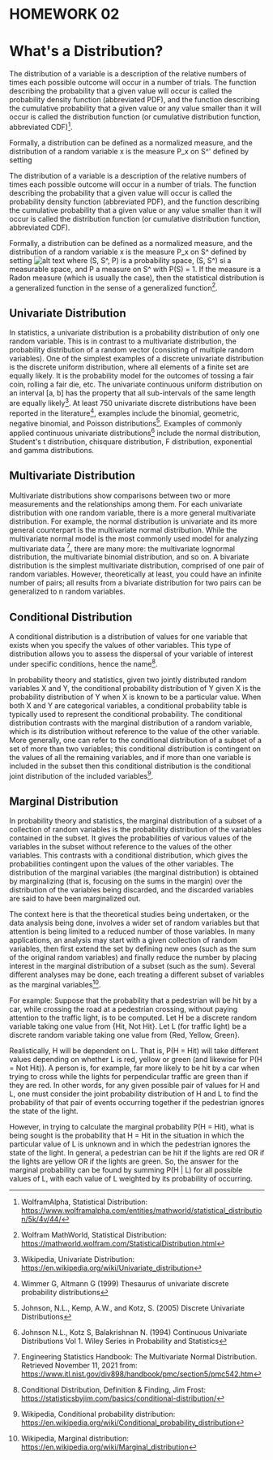 # HOMEWORK 02

# What's a Distribution?

The distribution of a variable is a description of the relative numbers of times each possible outcome will occur in a number of trials. The function describing the probability that a given value will occur is called the probability density function (abbreviated PDF), and the function describing the cumulative probability that a given value or any value smaller than it will occur is called the distribution function (or cumulative distribution function, abbreviated CDF)[^1].

Formally, a distribution can be defined as a normalized measure, and the distribution of a random variable x is the measure P_x on S^' defined by setting


The distribution of a variable is a description of the relative numbers of times each possible outcome will occur in a number of trials. The function describing the
probability that a given value will occur is called the probability density function (abbreviated PDF), and the function describing the cumulative probability that a given value or any value smaller than it will occur is called the distribution function (or cumulative distribution function, abbreviated CDF).

Formally, a distribution can be defined as a normalized measure, and the distribution of a random variable x is the measure P_x on S^ defined by setting 
![alt text](https://mathworld.wolfram.com/images/equations/StatisticalDistribution/NumberedEquation1.svg)
where (S, S^, P) is a probability space, (S, S^) si a measurable space, and P a measure on S^ with P(S) = 1. If the measure is a Radon measure (which is usually the case), then the statistical distribution is a generalized function in the sense of a generalized function[^2].

[^1]: WolframAlpha, Statistical Distribution: https://www.wolframalpha.com/entities/mathworld/statistical_distribution/5k/4v/44/
[^2]: Wolfram MathWorld, Statistical Distribution: https://mathworld.wolfram.com/StatisticalDistribution.html

## Univariate Distribution

In statistics, a univariate distribution is a probability distribution of only one random variable. This is in contrast to a multivariate distribution, the probability distribution of a random vector (consisting of multiple random variables).
One of the simplest examples of a discrete univariate distribution is the discrete uniform distribution, where all elements of a finite set are equally likely. It is the probability model for the outcomes of tossing a fair coin, rolling a fair die, etc. The univariate continuous uniform distribution on an interval [a, b] has the property that all sub-intervals of the same length are equally likely[^3]. 
At least 750 univariate discrete distributions have been reported in the literature[^4], examples include the binomial, geometric, negative binomial, and Poisson distributions[^5].
Examples of commonly applied continuous univariate distributions[^6] include the normal distribution, Student's t distribution, chisquare distribution, F distribution, exponential and gamma distributions.

[^3]: Wikipedia, Univariate Distribution: https://en.wikipedia.org/wiki/Univariate_distribution
[^4]: Wimmer G, Altmann G (1999) Thesaurus of univariate discrete probability distributions
[^5]: Johnson, N.L., Kemp, A.W., and Kotz, S. (2005) Discrete Univariate Distributions
[^6]: Johnson N.L., Kotz S, Balakrishnan N. (1994) Continuous Univariate Distributions Vol 1. Wiley Series in Probability and Statistics

## Multivariate Distribution

Multivariate distributions show comparisons between two or more measurements and the relationships among them. For each univariate distribution with one random variable, there is a more general multivariate distribution. For example, the normal distribution is univariate and its more general counterpart is the multivariate normal distribution. While the multivariate normal model is the most commonly used model for analyzing multivariate data [^7], there are many more: the multivariate lognormal distribution, the multivariate binomial distribution, and so on.
A bivariate distribution is the simplest multivariate distribution, comprised of one pair of random variables. However, theoretically at least, you could have an infinite number of pairs; all results from a bivariate distribution for two pairs can be generalized to n random variables.

[^7]: Engineering Statistics Handbook: The Multivariate Normal Distribution. Retrieved November 11, 2021 from: https://www.itl.nist.gov/div898/handbook/pmc/section5/pmc542.htm

## Conditional Distribution

A conditional distribution is a distribution of values for one variable that exists when you specify the values of other variables. This type of distribution allows you to assess the dispersal of your variable of interest under specific conditions, hence the name[^8].

In probability theory and statistics, given two jointly distributed random variables X and Y, the conditional probability distribution of Y given X is the probability distribution of Y when X is known to be a particular value. When both X and Y are categorical variables, a conditional probability table is typically used to represent the conditional probability. The conditional distribution contrasts with the marginal distribution of a random variable, which is its distribution without reference to the value of the other variable. More generally, one can refer to the conditional distribution of a subset of a set of more than two variables; this conditional distribution is contingent on the values of all the remaining variables, and if more than one variable is included in the subset then this conditional distribution is the conditional joint distribution of the included variables[^9].

## Marginal Distribution

In probability theory and statistics, the marginal distribution of a subset of a collection of random variables is the probability distribution of the variables contained in the subset. It gives the probabilities of various values of the variables in the subset without reference to the values of the other variables. This contrasts with a conditional distribution, which gives the probabilities contingent upon the values of the other variables.
The distribution of the marginal variables (the marginal distribution) is obtained by marginalizing (that is, focusing on the sums in the margin) over the distribution of the variables being discarded, and the discarded variables are said to have been marginalized out.

The context here is that the theoretical studies being undertaken, or the data analysis being done, involves a wider set of random variables but that attention is being limited to a reduced number of those variables. In many applications, an analysis may start with a given collection of random variables, then first extend the set by defining new ones (such as the sum of the original random variables) and finally reduce the number by placing interest in the marginal distribution of a subset (such as the sum). Several different analyses may be done, each treating a different subset of variables as the marginal variables[^10].

For example: 
  Suppose that the probability that a pedestrian will be hit by a car, while crossing the road at a pedestrian crossing, without paying attention to the traffic light, is to be computed. Let H be a discrete random variable taking one value from {Hit, Not Hit}. Let L (for traffic light) be a discrete random variable taking one value from {Red, Yellow, Green}.

Realistically, H will be dependent on L. That is, P(H = Hit) will take different values depending on whether L is red, yellow or green (and likewise for P(H = Not Hit)). A person is, for example, far more likely to be hit by a car when trying to cross while the lights for perpendicular traffic are green than if they are red. In other words, for any given possible pair of values for H and L, one must consider the joint probability distribution of H and L to find the probability of that pair of events occurring together if the pedestrian ignores the state of the light.

However, in trying to calculate the marginal probability P(H = Hit), what is being sought is the probability that H = Hit in the situation in which the particular value of L is unknown and in which the pedestrian ignores the state of the light. In general, a pedestrian can be hit if the lights are red OR if the lights are yellow OR if the lights are green. So, the answer for the marginal probability can be found by summing P(H | L) for all possible values of L, with each value of L weighted by its probability of occurring.


[^8]: Conditional Distribution, Definition & Finding, Jim Frost: https://statisticsbyjim.com/basics/conditional-distribution/
[^9]: Wikipedia, Conditional probability distribution: https://en.wikipedia.org/wiki/Conditional_probability_distribution
[^10]: Wikipedia, Marginal distribution: https://en.wikipedia.org/wiki/Marginal_distribution
